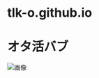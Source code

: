 # tlk-o.github.io
<html>
<head><title>おためし</title></head>
<body>
<h1>オタ活バブ</h1>
<img src="https://animeanime.jp/imgs/p/ypfYP8UGHHv1ocFz1cgmQGihmaytrq_oqaqr/577264.jpg" alt="画像">
</body>
</thml>
